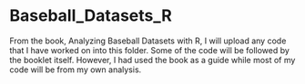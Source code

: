 # Baseball_Datasets_R
From the book, Analyzing Baseball Datasets with R, I will upload any code that I have worked on into this folder. Some of the code will be followed by the booklet itself. However, I had used the book as a guide while most of my code will be from my own analysis. 
